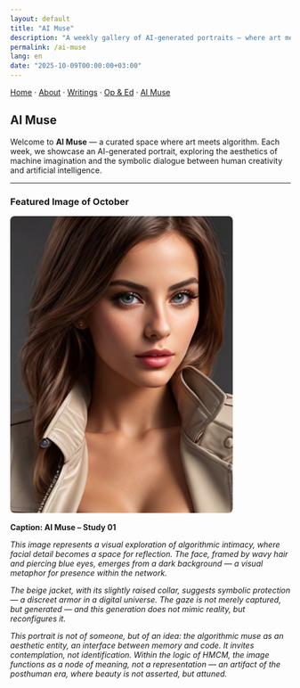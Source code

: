```yaml
---
layout: default
title: "AI Muse"
description: "A weekly gallery of AI-generated portraits — where art meets algorithm and imagination becomes visible."
permalink: /ai-muse
lang: en
date: "2025-10-09T00:00:00+03:00"
---
```


[Home](/) · [About](/about) · [Writings](/writing) · [Op & Ed](/blog) · [AI Muse](/ai-muse)

## AI Muse

Welcome to **AI Muse** — a curated space where art meets algorithm. Each week, we showcase an AI-generated portrait, exploring the aesthetics of machine imagination and the symbolic dialogue between human creativity and artificial intelligence.

---

### Featured Image of October

<img src="/assets/img/AI-Muse-study-01.png" alt="AI Muse" style="width:80%;max-width:400px;height:auto;border-radius:8px;" loading="lazy" decoding="async">

**Caption: AI Muse – Study 01**

*This image represents a visual exploration of algorithmic intimacy, where facial detail becomes a space for reflection. The face, framed by wavy hair and piercing blue eyes, emerges from a dark background — a visual metaphor for presence within the network.*

*The beige jacket, with its slightly raised collar, suggests symbolic protection — a discreet armor in a digital universe. The gaze is not merely captured, but generated — and this generation does not mimic reality, but reconfigures it.*

*This portrait is not of someone, but of an idea: the algorithmic muse as an aesthetic entity, an interface between memory and code. It invites contemplation, not identification. Within the logic of HMCM, the image functions as a node of meaning, not a representation — an artifact of the posthuman era, where beauty is not asserted, but attuned.*
